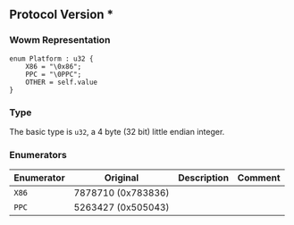 ## Protocol Version *

### Wowm Representation
```rust,ignore
enum Platform : u32 {
    X86 = "\0x86";
    PPC = "\0PPC";
    OTHER = self.value
}
```
### Type
The basic type is `u32`, a 4 byte (32 bit) little endian integer.
### Enumerators
| Enumerator | Original  | Description | Comment |
| --------- | -------- | ----------- | ------- |
| `X86` | 7878710 (0x783836) |  |  |
| `PPC` | 5263427 (0x505043) |  |  |
